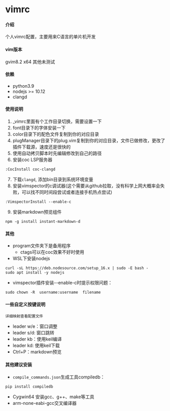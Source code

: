 # vimrc

#### 介绍
个人vimrc配置，主要用来C语言的单片机开发

#### vim版本
gvim8.2 x64
其他未测试

#### 依赖

- python3.9
- nodejs >= 10.12
- clangd

#### 使用说明
1.  _vimrc里面有个工作目录切换，需要设置一下
2.  font目录下的字体安装一下
3.  color目录下的配色文件复制到你的对应目录
4.  plugManager目录下的plug.vim复制到你的对应目录，文件已做修改，更改了插件下载源，速度还是很快的
5.  使用自动拷贝脚本时先编辑修改到自己的路径
6.  安装coc LSP服务器
```
:CocInstall coc-clangd
```
7.  下载`clangd`, 添加bin目录到系统环境变量
8.  安装vimspector的c调试器(这个需要从github拉取，没有科学上网大概率会失败，可以找不同时间段尝试或者连接手机热点尝试)
```
:VimspectorInstall --enable-c 
```
9. 安装markdown预览组件
```
npm -g install instant-markdown-d
```

#### 其他 
- program文件夹下是备用程序
	- ctags可以在coc效果不好时使用
- WSL下安装nodejs
```
curl -sL https://deb.nodesource.com/setup_16.x | sudo -E bash -
sudo apt install -y nodejs
```
- vimspector插件安装--enable-c时提示权限问题：
```
sudo chown -R  username:username  filename
```

#### 一些自定义按键说明
	详细映射查看配置文件
- leader w/e：窗口调整
- leader s/d: 窗口跳转
- leader kb：使用keil编译
- leader kd: 使用keil下载
- Ctrl+P：markdown预览
#### 其他建议安装
- `compile_commands.json`生成工具compiledb：
```
pip install compiledb 
```
- Cygwin64 安装gcc、g++、make等工具
- arm-none-eabi-gcc交叉编译器


